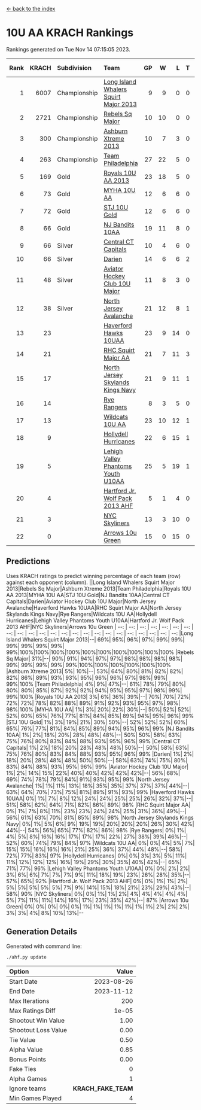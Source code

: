 [<- back to the index](readme.md)
# 10U AA KRACH Rankings
Rankings generated on Tue Nov 14 07:15:05 2023.

Rank|KRACH|Subdivision|Team|GP|W|L|T|OTW|OTL|SoS|Exp Wins|Win Diff
---:|---:|:---|:---|---:|---:|---:|---:|---:|---:|---:|---:|---:
1|6007|Championship|[Long Island Whalers Squirt Major 2013](https://gamesheetstats.com/seasons/3659/teams/140229/schedule)|9|9|0|0|0|0|97|9.8|-0.0
2|2721|Championship|[Rebels Sq Major](https://gamesheetstats.com/seasons/3659/teams/140243/schedule)|10|10|0|0|0|0|40|10.8|-0.0
3|300|Championship|[Ashburn Xtreme 2013](https://gamesheetstats.com/seasons/3659/teams/140230/schedule)|10|7|3|0|0|0|642|7.9|0.0
4|263|Championship|[Team Philadelphia](https://gamesheetstats.com/seasons/3659/teams/140238/schedule)|27|22|5|0|0|1|273|22.9|0.0
5|169|Gold|[Royals 10U AA 2013](https://gamesheetstats.com/seasons/3659/teams/140237/schedule)|23|18|5|0|2|1|307|18.9|0.0
6|73|Gold|[MYHA 10U AA](https://gamesheetstats.com/seasons/3659/teams/140235/schedule)|12|6|6|0|0|0|735|6.9|0.0
7|72|Gold|[STJ 10U Gold](https://gamesheetstats.com/seasons/3659/teams/140234/schedule)|12|6|6|0|2|1|120|6.9|0.0
8|66|Gold|[NJ Bandits 10AA](https://gamesheetstats.com/seasons/3659/teams/140232/schedule)|19|11|8|0|0|1|368|11.9|0.0
9|66|Silver|[Central CT Capitals](https://gamesheetstats.com/seasons/3659/teams/140231/schedule)|10|4|6|0|0|0|1108|4.9|0.0
10|66|Silver|[Darien](https://gamesheetstats.com/seasons/3659/teams/140245/schedule)|14|6|6|2|0|0|588|7.9|0.0
11|48|Silver|[Aviator Hockey Club 10U Major](https://gamesheetstats.com/seasons/3659/teams/140244/schedule)|11|8|3|0|0|0|23|8.9|0.0
12|38|Silver|[North Jersey Avalanche](https://gamesheetstats.com/seasons/3659/teams/140249/schedule)|21|12|8|1|2|0|51|13.4|0.0
13|23||[Haverford Hawks 10UAA](https://gamesheetstats.com/seasons/3659/teams/140236/schedule)|23|9|14|0|0|0|197|9.9|0.0
14|21||[RHC Squirt Major AA](https://gamesheetstats.com/seasons/3659/teams/140241/schedule)|21|7|11|3|1|0|350|9.4|0.0
15|17||[North Jersey Skylands Kings Navy](https://gamesheetstats.com/seasons/3659/teams/140247/schedule)|21|9|11|1|0|2|39|10.4|0.0
16|14||[Rye Rangers](https://gamesheetstats.com/seasons/3659/teams/140242/schedule)|8|3|5|0|0|1|65|3.9|0.0
17|13||[Wildcats 10U AA](https://gamesheetstats.com/seasons/3659/teams/140250/schedule)|23|10|12|1|1|0|39|11.4|0.0
18|9||[Hollydell Hurricanes](https://gamesheetstats.com/seasons/3659/teams/140240/schedule)|22|6|15|1|0|1|442|7.4|0.0
19|5||[Lehigh Valley Phantoms Youth U10AA](https://gamesheetstats.com/seasons/3659/teams/140239/schedule)|25|5|19|1|0|0|295|6.4|0.0
20|4||[Hartford Jr. Wolf Pack 2013 AHF](https://gamesheetstats.com/seasons/3659/teams/140246/schedule)|5|1|4|0|0|0|474|1.9|0.0
21|3||[NYC Skyliners](https://gamesheetstats.com/seasons/3659/teams/140252/schedule)|13|3|10|0|0|0|28|3.9|0.0
22|0||[Arrows 10u Green](https://gamesheetstats.com/seasons/3659/teams/140251/schedule)|15|0|15|0|0|0|193|0.9|0.0

## Predictions
Uses KRACH ratings to predict winning percentage of each team (row) against each opponent (column).
||Long Island Whalers Squirt Major 2013|Rebels Sq Major|Ashburn Xtreme 2013|Team Philadelphia|Royals 10U AA 2013|MYHA 10U AA|STJ 10U Gold|NJ Bandits 10AA|Central CT Capitals|Darien|Aviator Hockey Club 10U Major|North Jersey Avalanche|Haverford Hawks 10UAA|RHC Squirt Major AA|North Jersey Skylands Kings Navy|Rye Rangers|Wildcats 10U AA|Hollydell Hurricanes|Lehigh Valley Phantoms Youth U10AA|Hartford Jr. Wolf Pack 2013 AHF|NYC Skyliners|Arrows 10u Green
| --: | --: | --: | --: | --: | --: | --: | --: | --: | --: | --: | --: | --: | --: | --: | --: | --: | --: | --: | --: | --: | --: | --: 
|Long Island Whalers Squirt Major 2013|--| 69%| 95%| 96%| 97%| 99%| 99%| 99%| 99%| 99%| 99%| 99%|100%|100%|100%|100%|100%|100%|100%|100%|100%|100%
|Rebels Sq Major| 31%|--| 90%| 91%| 94%| 97%| 97%| 98%| 98%| 98%| 98%| 99%| 99%| 99%| 99%| 99%|100%|100%|100%|100%|100%|100%
|Ashburn Xtreme 2013|  5%| 10%|--| 53%| 64%| 80%| 81%| 82%| 82%| 82%| 86%| 89%| 93%| 93%| 95%| 96%| 96%| 97%| 98%| 99%| 99%|100%
|Team Philadelphia|  4%|  9%| 47%|--| 61%| 78%| 79%| 80%| 80%| 80%| 85%| 87%| 92%| 92%| 94%| 95%| 95%| 97%| 98%| 99%| 99%|100%
|Royals 10U AA 2013|  3%|  6%| 36%| 39%|--| 70%| 70%| 72%| 72%| 72%| 78%| 82%| 88%| 89%| 91%| 92%| 93%| 95%| 97%| 98%| 98%|100%
|MYHA 10U AA|  1%|  3%| 20%| 22%| 30%|--| 50%| 52%| 52%| 52%| 60%| 65%| 76%| 77%| 81%| 84%| 85%| 89%| 94%| 95%| 96%| 99%
|STJ 10U Gold|  1%|  3%| 19%| 21%| 30%| 50%|--| 52%| 52%| 52%| 60%| 65%| 76%| 77%| 81%| 84%| 85%| 89%| 94%| 95%| 96%| 99%
|NJ Bandits 10AA|  1%|  2%| 18%| 20%| 28%| 48%| 48%|--| 50%| 50%| 58%| 63%| 75%| 76%| 80%| 83%| 84%| 88%| 93%| 95%| 96%| 99%
|Central CT Capitals|  1%|  2%| 18%| 20%| 28%| 48%| 48%| 50%|--| 50%| 58%| 63%| 75%| 76%| 80%| 83%| 84%| 88%| 93%| 95%| 96%| 99%
|Darien|  1%|  2%| 18%| 20%| 28%| 48%| 48%| 50%| 50%|--| 58%| 63%| 74%| 75%| 80%| 83%| 84%| 88%| 93%| 95%| 96%| 99%
|Aviator Hockey Club 10U Major|  1%|  2%| 14%| 15%| 22%| 40%| 40%| 42%| 42%| 42%|--| 56%| 68%| 69%| 74%| 78%| 79%| 84%| 91%| 93%| 95%| 99%
|North Jersey Avalanche|  1%|  1%| 11%| 13%| 18%| 35%| 35%| 37%| 37%| 37%| 44%|--| 63%| 64%| 70%| 73%| 75%| 81%| 89%| 91%| 93%| 99%
|Haverford Hawks 10UAA|  0%|  1%|  7%|  8%| 12%| 24%| 24%| 25%| 25%| 26%| 32%| 37%|--| 51%| 58%| 62%| 64%| 71%| 82%| 86%| 89%| 98%
|RHC Squirt Major AA|  0%|  1%|  7%|  8%| 11%| 23%| 23%| 24%| 24%| 25%| 31%| 36%| 49%|--| 56%| 61%| 63%| 70%| 81%| 85%| 89%| 98%
|North Jersey Skylands Kings Navy|  0%|  1%|  5%|  6%|  9%| 19%| 19%| 20%| 20%| 20%| 26%| 30%| 42%| 44%|--| 54%| 56%| 65%| 77%| 82%| 86%| 98%
|Rye Rangers|  0%|  1%|  4%|  5%|  8%| 16%| 16%| 17%| 17%| 17%| 22%| 27%| 38%| 39%| 46%|--| 52%| 60%| 74%| 79%| 84%| 97%
|Wildcats 10U AA|  0%|  0%|  4%|  5%|  7%| 15%| 15%| 16%| 16%| 16%| 21%| 25%| 36%| 37%| 44%| 48%|--| 58%| 72%| 77%| 83%| 97%
|Hollydell Hurricanes|  0%|  0%|  3%|  3%|  5%| 11%| 11%| 12%| 12%| 12%| 16%| 19%| 29%| 30%| 35%| 40%| 42%|--| 65%| 71%| 77%| 96%
|Lehigh Valley Phantoms Youth U10AA|  0%|  0%|  2%|  2%|  3%|  6%|  6%|  7%|  7%|  7%|  9%| 11%| 18%| 19%| 23%| 26%| 28%| 35%|--| 57%| 65%| 92%
|Hartford Jr. Wolf Pack 2013 AHF|  0%|  0%|  1%|  1%|  2%|  5%|  5%|  5%|  5%|  5%|  7%|  9%| 14%| 15%| 18%| 21%| 23%| 29%| 43%|--| 58%| 90%
|NYC Skyliners|  0%|  0%|  1%|  1%|  2%|  4%|  4%|  4%|  4%|  4%|  5%|  7%| 11%| 11%| 14%| 16%| 17%| 23%| 35%| 42%|--| 87%
|Arrows 10u Green|  0%|  0%|  0%|  0%|  0%|  1%|  1%|  1%|  1%|  1%|  1%|  1%|  2%|  2%|  2%|  3%|  3%|  4%|  8%| 10%| 13%|--

## Generation Details

Generated with command line:
```
./ahf.py update
```

| Option | Value |
| :----- | ----: |
| Start Date | 2023-08-26 |
| End Date | 2023-11-12 |
| Max Iterations | 200 |
| Max Ratings Diff | 1e-05 |
| Shootout Win Value | 1.00 |
| Shootout Loss Value | 0.00 |
| Tie Value | 0.50 |
| Alpha Value | 0.85 |
| Bonus Points | 0.00 |
| Fake Ties | 0 |
| Alpha Games | 1 |
| Ignore teams | __KRACH_FAKE_TEAM__ |
| Min Games Played | 4 |

